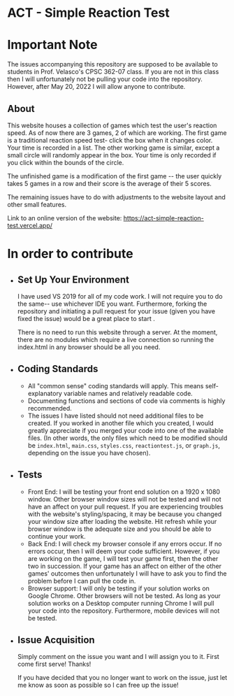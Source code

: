 # ACT - Simple Reaction Test

<h1> Important Note </h1>
The issues accompanying this repository are supposed to be available to students in Prof. Velasco's CPSC 362-07 class. If you are not in this class then I will unfortunately not be pulling your code into the repository. However, after May 20, 2022 I will allow anyone to contribute.

<h2> About </h2>
<p> This website houses a collection of games which test the user's reaction speed. As of now there are 3 games, 2 of which are working. The first game is a traditional reaction speed test- click the box when it changes color. Your time is recorded in a list. The other working game is similar, except a small circle will randomly appear in the box. Your time is only recorded if you click within the bounds of the circle.
</p>

The unfinished game is a modification of the first game -- the user quickly takes 5 games in a row and their score is the average of their 5 scores.

The remaining issues have to do with adjustments to the website layout and other small features.

Link to an online version of the website: https://act-simple-reaction-test.vercel.app/

<h1> In order to contribute </h1>
<ul>
  <li><h2> Set Up Your Environment </h2>
    <p> I have used VS 2019 for all of my code work. I will not require you to do the same-- use whichever IDE you want. Furthermore, forking the repository and initiating a pull request for your issue (given you have fixed the issue) would be a great place to start .</p>
    <p> There is no need to run this website through a server. At the moment, there are no modules which require a live connection so running the index.html in any browser should be all you need. </p>
  </li>
  
  <li><h2> Coding Standards </h2>
    <ul>
      <li> All "common sense" coding standards will apply. This means self-explanatory variable names and relatively readable code. </li>
      <li> Documenting functions and sections of code via comments is highly recommended. </li>
      <li> The issues I have listed should not need additional files to be created. If you worked in another file which you created, I would greatly appreciate if you merged your code into one of the available files. (In other words, the only files which need to be modified should be <code>index.html</code>, <code>main.css</code>, <code>styles.css</code>, <code>reactiontest.js</code>, or <code>graph.js</code>, depending on the issue you have chosen). </li>     
    </ul>
  </li>
  
  <li><h2> Tests </h2>
    <ul>
      <li> Front End: I will be testing your front end solution on a 1920 x 1080 window. Other browser window sizes will not be tested and will not have an affect on your pull request. If you are experiencing troubles with the website's styling/spacing, it may be because you changed your window size after loading the website. Hit refresh while your browser window is the adequate size and you should be able to continue your work. </li>
      <li> Back End: I will check my browser console if any errors occur. If no errors occur, then I will deem your code sufficient. However, if you are working on the game, I will test your game first, then the other two in succession. If your game has an affect on either of the other games' outcomes then unfortunately I will have to ask you to find the problem before I can pull the code in. </li>
      <li> Browser support: I will only be testing if your solution works on Google Chrome. Other browsers will not be tested. As long as your solution works on a Desktop computer running Chrome I will pull your code into the repository. Furthermore, mobile devices will not be tested. </li>     
    </ul>
  </li>
  
  <li><h2> Issue Acquisition </h2>
    <p> Simply comment on the issue you want and I will assign you to it. First come first serve! Thanks! </p>
    <p> If you have decided that you no longer want to work on the issue, just let me know as soon as possible so I can free up the issue! </p>
  </li>
  
</ul>
